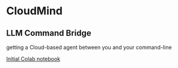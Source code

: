 # CloudMind
## LLM Command Bridge
getting a Cloud-based agent between you and your command-line

[Initial Colab notebook](https://colab.research.google.com/drive/1kRKS-GmCbMCKj8BBqL3rkVlvaHFPkQl_?usp=sharing)
